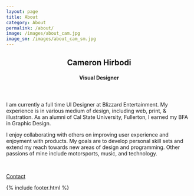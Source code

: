 ```yaml
---
layout: page
title: About
category: About
permalink: /about/
image: /images/about_cam.jpg
image_sm: /images/about_cam_sm.jpg
---
```

<header class="embed_title">
    <div class="header_content_wrapper">
        <div class="header_content">
            <h2 class="header_title">Cameron Hirbodi</h2>
            <h4 class="header_subtitle">Visual Designer</h4>
        </div>
    </div>
</header>
<main>
    <article>
        <p>
        I am currently a full time UI Designer at Blizzard Entertainment. My experience is in various medium of design, including web, print, & illustration. As an alumni of Cal State University, Fullerton, I earned my BFA in Graphic Design.
        </p>
        <p>
        I enjoy collaborating with others on improving user experience and enjoyment with products. My goals are to develop personal skill sets and extend my reach towards new areas of design and programming. Other passions of mine include motorsports, music, and technology.
        </p>
        <br>
        <p><a class="btn" href="mailto:cameronhirbodi@outlook.com">Contact</a></p>
    </article>
    {% include footer.html %}
</main>